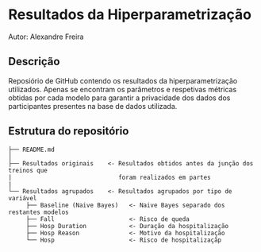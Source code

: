 # Resultados da Hiperparametrização
Autor: Alexandre Freira

## Descrição

Reposiório de GitHub contendo os resultados da hiperparametrização utilizados. Apenas se encontram os parâmetros e respetivas métricas obtidas por cada modelo para garantir a privacidade dos dados dos participantes presentes na base de dados utilizada.

## Estrutura do repositório

```
├── README.md
│
├── Resultados originais    <- Resultados obtidos antes da junção dos treinos que 
|                              foram realizados em partes
|
└── Resultados agrupados    <- Resultados agrupados por tipo de variável
     ├── Baseline (Naive Bayes)   <- Naive Bayes separado dos restantes modelos
     ├── Fall                     <- Risco de queda
     ├── Hosp Duration            <- Duração da hospitalização
     ├── Hosp Reason              <- Motivo da hospitalização
     └── Hosp                     <- Risco de hospitalizaçãp
```

